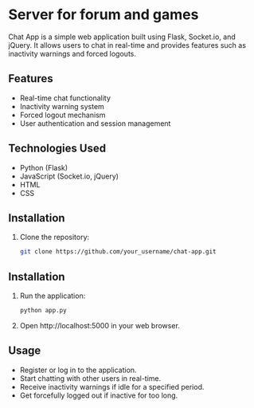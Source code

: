 
# Server for forum and games

Chat App is a simple web application built using Flask, Socket.io, and jQuery. It allows users to chat in real-time and provides features such as inactivity warnings and forced logouts.

## Features

- Real-time chat functionality
- Inactivity warning system
- Forced logout mechanism
- User authentication and session management

## Technologies Used

- Python (Flask)
- JavaScript (Socket.io, jQuery)
- HTML
- CSS

## Installation

1. Clone the repository:

   ```bash
   git clone https://github.com/your_username/chat-app.git

## Installation


1. Run the application:

    ```bash
    python app.py
    ```

2. Open http://localhost:5000 in your web browser.

## Usage

- Register or log in to the application.
- Start chatting with other users in real-time.
- Receive inactivity warnings if idle for a specified period.
- Get forcefully logged out if inactive for too long.


